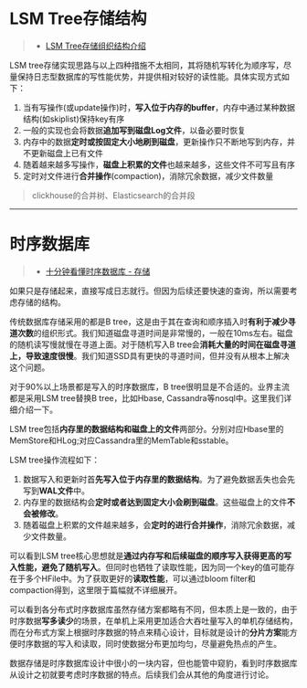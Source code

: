 # LSM Tree存储结构

> - [LSM Tree存储组织结构介绍](https://www.cnblogs.com/bangerlee/p/4307055.html)

LSM tree存储实现思路与以上四种措施不太相同，其将随机写转化为顺序写，尽量保持日志型数据库的写性能优势，并提供相对较好的读性能。具体实现方式如下：

1. 当有写操作(或update操作)时，**写入位于内存的buffer**，内存中通过某种数据结构(如skiplist)保持key有序
2. 一般的实现也会将数据**追加写到磁盘Log文件**，以备必要时恢复
3. 内存中的数据**定时或按固定大小地刷到磁盘**，更新操作只不断地写到内存，并不更新磁盘上已有文件
4. 随着越来越多写操作，**磁盘上积累的文件**也越来越多，这些文件不可写且有序
5. 定时对文件进行**合并操作**(compaction)，消除冗余数据，减少文件数量

> clickhouse的合并树、Elasticsearch的合并段


---
# 时序数据库
> - [十分钟看懂时序数据库 - 存储](https://juejin.cn/post/6844903477856960526)

如果只是存储起来，直接写成日志就行。但因为后续还要快速的查询，所以需要考虑存储的结构。

传统数据库存储采用的都是B tree，这是由于其在查询和顺序插入时**有利于减少寻道次数**的组织形式。我们知道磁盘寻道时间是非常慢的，一般在10ms左右。磁盘的随机读写慢就慢在寻道上面。对于随机写入B tree会**消耗大量的时间在磁盘寻道上，导致速度很慢**。我们知道SSD具有更快的寻道时间，但并没有从根本上解决这个问题。

对于90%以上场景都是写入的时序数据库，B tree很明显是不合适的。业界主流都是采用LSM tree替换B tree，比如Hbase, Cassandra等nosql中。这里我们详细介绍一下。

LSM tree包括**内存里的数据结构和磁盘上的文件**两部分。分别对应Hbase里的MemStore和HLog;对应Cassandra里的MemTable和sstable。

LSM tree操作流程如下：

1. 数据写入和更新时首**先写入位于内存里的数据结构**。为了避免数据丢失也会先写到**WAL文件**中。
2. 内存里的数据结构会**定时或者达到固定大小会刷到磁盘**。这些磁盘上的文件**不会被修改**。
3. 随着磁盘上积累的文件越来越多，会**定时的进行合并操作**，消除冗余数据，减少文件数量。

可以看到LSM tree核心思想就是**通过内存写和后续磁盘的顺序写入获得更高的写入性能，避免了随机写入**。但同时也牺牲了读取性能，因为同一个key的值可能存在于多个HFile中。为了获取更好的**读取性能**，可以通过bloom filter和compaction得到，这里限于篇幅就不详细展开。

可以看到各分布式时序数据库虽然存储方案都略有不同，但本质上是一致的，由于时序数据**写多读少**的场景，在单机上采用更加适合大吞吐量写入的单机存储结构，而在分布式方案上根据时序数据的特点来精心设计，目标就是设计的**分片方案**能方便时序数据的写入和读取，同时使数据分布更加均匀，尽量避免热点的产生。

数据存储是时序数据库设计中很小的一块内容，但也能管中窥豹，看到时序数据库从设计之初就要考虑时序数据的特点。后续我们会从其他的角度进行讨论。
